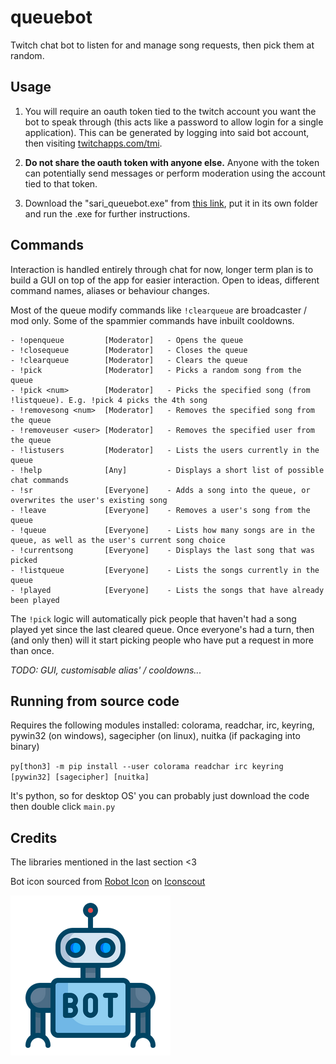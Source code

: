 # queuebot
Twitch chat bot to listen for and manage song requests, then pick them at random.

## Usage
1. You will require an oauth token tied to the twitch account you want the bot to speak through (this acts like a password to allow login for a single application). This can be generated by logging into said bot account, then visiting <a href="https://twitchapps.com/tmi/">twitchapps.com/tmi</a>.

2. **Do not share the oauth token with anyone else.** Anyone with the token can potentially send messages or perform moderation using the account tied to that token.

2. Download the "sari_queuebot.exe" from <a href=https://github.com/Sarioah/queuebot/releases/latest/download/sari_queuebot.exe>this link</a>, put it in its own folder and run the .exe for further instructions.

## Commands
Interaction is handled entirely through chat for now, longer term plan is to build a GUI on top of the app for easier interaction.
Open to ideas, different command names, aliases or behaviour changes. 

Most of the queue modify commands like `!clearqueue` are broadcaster / mod only.
Some of the spammier commands have inbuilt cooldowns.
```
- !openqueue         [Moderator]   - Opens the queue
- !closequeue        [Moderator]   - Closes the queue
- !clearqueue        [Moderator]   - Clears the queue
- !pick              [Moderator]   - Picks a random song from the queue
- !pick <num>        [Moderator]   - Picks the specified song (from !listqueue). E.g. !pick 4 picks the 4th song
- !removesong <num>  [Moderator]   - Removes the specified song from the queue
- !removeuser <user> [Moderator]   - Removes the specified user from the queue
- !listusers         [Moderator]   - Lists the users currently in the queue
- !help              [Any]         - Displays a short list of possible chat commands
- !sr                [Everyone]    - Adds a song into the queue, or overwrites the user's existing song
- !leave             [Everyone]    - Removes a user's song from the queue
- !queue             [Everyone]    - Lists how many songs are in the queue, as well as the user's current song choice
- !currentsong       [Everyone]    - Displays the last song that was picked
- !listqueue         [Everyone]    - Lists the songs currently in the queue
- !played            [Everyone]    - Lists the songs that have already been played
```
The `!pick` logic will automatically pick people that haven't had a song played yet since the last cleared queue. Once everyone's had a turn, then (and only then) will it start picking people who have put a request in more than once.

*TODO: GUI, customisable alias' / cooldowns...*

## Running from source code

Requires the following modules installed: colorama, readchar, irc, keyring, pywin32 (on windows), sagecipher (on linux), nuitka (if packaging into binary)

`py[thon3] -m pip install --user colorama readchar irc keyring [pywin32] [sagecipher] [nuitka]`

It's python, so for desktop OS' you can probably just download the code then double click `main.py`

## Credits
The libraries mentioned in the last section <3

Bot icon sourced from <a href="https://iconscout.com/icon/robot-97" target="_blank">Robot Icon</a> on <a href="https://iconscout.com">Iconscout</a>

![Robot.png][1]

[1]: robot.png
